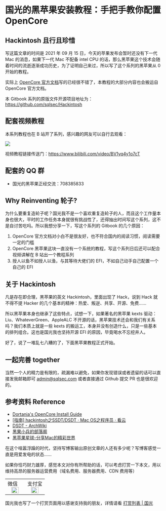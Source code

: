 # 国光的黑苹果安装教程：手把手教你配置 OpenCore

##  Hackintosh 且行且珍惜

写这篇文章的时间是 2021 年 09 月 15 日，今天的苹果发布会暂时还没有下一代 Mac 的消息，如果下一代 Mac 不配备 intel CPU 的话，那么黑苹果这个技术会随着时间的流逝逐渐成功历史，为了证明自己来过，所以写了这个系列的黑苹果从 0 开始的教程。

实际上 [OpenCore 官方文档](https://dortania.github.io/OpenCore-Install-Guide/)写的已经很不错了，本教程的大部分内容也会搬运自 OpenCore 官方文档。

本 Gitbook 系列的原版文件开源项目地址为：https://github.com/sqlsec/Hackintosh

## 配套视频教程

本系列教程也在 B 站开了系列，感兴趣的网友可以自行去观看：

![](https://image.3001.net/images/20220202/16438093107511.png) 

 视频教程链接传送门：https://www.bilibili.com/video/BV1yq4y1o7cT

## 配套的 QQ 群

- 国光的黑苹果正经交流：708385833

## Why Reinventing 轮子?

为什么要重复造轮子呢？国光我不是一个喜欢重复造轮子的人，而且这个工作量本身也很大，平时的工作任务本身就很有挑战性了，还得抽出时间写这个系列，这不是自讨苦吃吗。所以我想分享一下，写这个系列的 Gitbook 的几个原因：

1. OpenCore 官方文档对小白不是很友好，也不符合国内的阅读习惯，阅读需要一定的门槛
2. OpenCore 黑苹果这块一直没有一个系统的教程，写这个系列日后还可以配合视频讲解在 B 站出一个教程系列
3. 授人以鱼不如授人以渔，与其等待大佬们的 EFI，不如自己动手自己配置一个自己的 EFI

## 关于 Hackintosh

凡是存在即合理，黑苹果的英文 Hackintosh，里面出现了 Hack，说到 Hack 就不得不提 Hacker 的几个基本的精神：热爱、叛逆、共享、开源、免费......

所以黑苹果本身也继承了这些特点，试想一下，如果著名的黑苹果 kexts 驱动：Liu、WhateverGreen、AppleALC 不开源的话，黑苹果技术还会和我们有关系吗？我们本质上就是一些 kexts 的搬运工，本身并没有创造什么，只是一些基本的排列组合。这也是国光我也坚持开源 EFI 的原因，毕竟喝水不忘挖井人。

好了，说了一堆乱七八糟的了，下面黑苹果教程正式开始。

## 一起完善 together

当然一个人的精力是有限的，疏漏难以避免，如果你发现错误或者遗留的话可以直接发我邮箱即可 admin@sqlsec.com 或者直接通过 Github 提交 PR 也是很欢迎的。

## 参考资料 Reference

- [Dortania's OpenCore Install Guide](https://dortania.github.io/OpenCore-Install-Guide/) 
- [[指南] hackintosh之SSDT/DSDT · Mac OS之程序员 · 看云](https://www.kancloud.cn/chandler/mac_os/482278#SSDTDSDT_9) 
- [DSDT - ArchWiki](https://wiki.archlinux.org/title/DSDT) 
- [黑果小兵的部落阁](https://blog.daliansky.net/)
- [黑苹果星球-分享Mac的精彩世界](https://heipg.cn/) 



在这个喧嚣浮躁的时代，坚持写博客输出原创文章的人还有多少呢？写博客感觉一直是用爱发电的状态......

如果你恰巧财力雄厚，感觉本文对你有所帮助的话，可以考虑打赏一下本文，用以维持高昂的服务器运营费用（域名费用、服务器费用、CDN 费用等）

<table>
    <tr>
        <td>微信
            <center><img src="https://image.3001.net/images/20200421/1587449920128.jpg" width="70%"></center>
        </td>
        <td width="50%">
          支付宝
            <center><img src="https://image.3001.net/images/20200421/15874503376388.jpg" width="70%"></center>
        </td>
    </tr>
</table>




国光我也写了一个打赏页面用以感谢支持我的朋友，详情请看 [打赏列表 | 国光](https://www.sqlsec.com/dashang.html)

